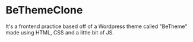 # BeThemeClone
It's a frontend practice based off of a Wordpress theme called "BeTheme" made using HTML, CSS and a little bit of JS.
